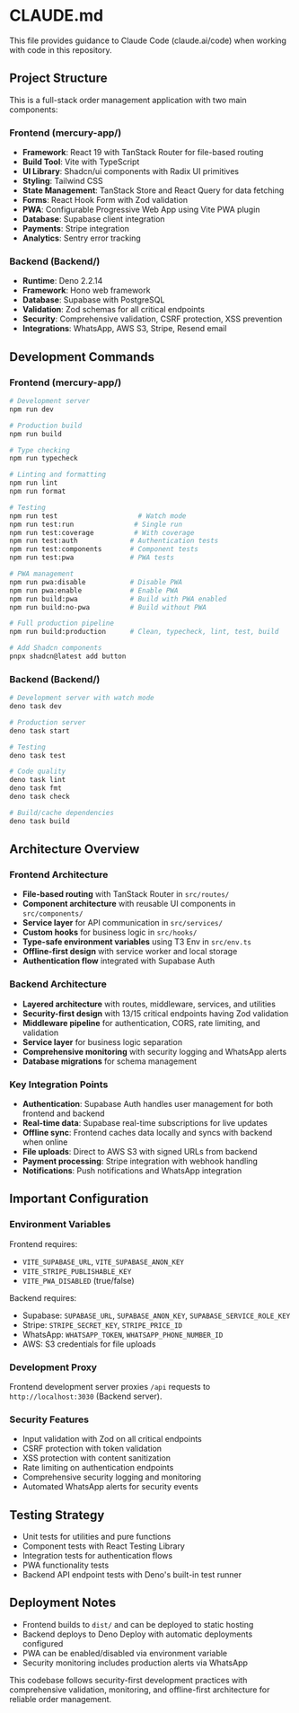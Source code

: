 # CLAUDE.md

This file provides guidance to Claude Code (claude.ai/code) when working with code in this repository.

## Project Structure

This is a full-stack order management application with two main components:

### Frontend (mercury-app/)
- **Framework**: React 19 with TanStack Router for file-based routing
- **Build Tool**: Vite with TypeScript
- **UI Library**: Shadcn/ui components with Radix UI primitives
- **Styling**: Tailwind CSS
- **State Management**: TanStack Store and React Query for data fetching
- **Forms**: React Hook Form with Zod validation
- **PWA**: Configurable Progressive Web App using Vite PWA plugin
- **Database**: Supabase client integration
- **Payments**: Stripe integration
- **Analytics**: Sentry error tracking

### Backend (Backend/)
- **Runtime**: Deno 2.2.14
- **Framework**: Hono web framework
- **Database**: Supabase with PostgreSQL
- **Validation**: Zod schemas for all critical endpoints
- **Security**: Comprehensive validation, CSRF protection, XSS prevention
- **Integrations**: WhatsApp, AWS S3, Stripe, Resend email

## Development Commands

### Frontend (mercury-app/)
```bash
# Development server
npm run dev

# Production build
npm run build

# Type checking
npm run typecheck

# Linting and formatting
npm run lint
npm run format

# Testing
npm run test                    # Watch mode
npm run test:run               # Single run
npm run test:coverage          # With coverage
npm run test:auth             # Authentication tests
npm run test:components       # Component tests
npm run test:pwa              # PWA tests

# PWA management
npm run pwa:disable           # Disable PWA
npm run pwa:enable            # Enable PWA
npm run build:pwa             # Build with PWA enabled
npm run build:no-pwa          # Build without PWA

# Full production pipeline
npm run build:production      # Clean, typecheck, lint, test, build

# Add Shadcn components
pnpx shadcn@latest add button
```

### Backend (Backend/)
```bash
# Development server with watch mode
deno task dev

# Production server
deno task start

# Testing
deno task test

# Code quality
deno task lint
deno task fmt
deno task check

# Build/cache dependencies
deno task build
```

## Architecture Overview

### Frontend Architecture
- **File-based routing** with TanStack Router in `src/routes/`
- **Component architecture** with reusable UI components in `src/components/`
- **Service layer** for API communication in `src/services/`
- **Custom hooks** for business logic in `src/hooks/`
- **Type-safe environment variables** using T3 Env in `src/env.ts`
- **Offline-first design** with service worker and local storage
- **Authentication flow** integrated with Supabase Auth

### Backend Architecture
- **Layered architecture** with routes, middleware, services, and utilities
- **Security-first design** with 13/15 critical endpoints having Zod validation
- **Middleware pipeline** for authentication, CORS, rate limiting, and validation
- **Service layer** for business logic separation
- **Comprehensive monitoring** with security logging and WhatsApp alerts
- **Database migrations** for schema management

### Key Integration Points
- **Authentication**: Supabase Auth handles user management for both frontend and backend
- **Real-time data**: Supabase real-time subscriptions for live updates
- **Offline sync**: Frontend caches data locally and syncs with backend when online
- **File uploads**: Direct to AWS S3 with signed URLs from backend
- **Payment processing**: Stripe integration with webhook handling
- **Notifications**: Push notifications and WhatsApp integration

## Important Configuration

### Environment Variables
Frontend requires:
- `VITE_SUPABASE_URL`, `VITE_SUPABASE_ANON_KEY`
- `VITE_STRIPE_PUBLISHABLE_KEY`
- `VITE_PWA_DISABLED` (true/false)

Backend requires:
- Supabase: `SUPABASE_URL`, `SUPABASE_ANON_KEY`, `SUPABASE_SERVICE_ROLE_KEY`
- Stripe: `STRIPE_SECRET_KEY`, `STRIPE_PRICE_ID`
- WhatsApp: `WHATSAPP_TOKEN`, `WHATSAPP_PHONE_NUMBER_ID`
- AWS: S3 credentials for file uploads

### Development Proxy
Frontend development server proxies `/api` requests to `http://localhost:3030` (Backend server).

### Security Features
- Input validation with Zod on all critical endpoints
- CSRF protection with token validation
- XSS protection with content sanitization
- Rate limiting on authentication endpoints
- Comprehensive security logging and monitoring
- Automated WhatsApp alerts for security events

## Testing Strategy
- Unit tests for utilities and pure functions
- Component tests with React Testing Library
- Integration tests for authentication flows
- PWA functionality tests
- Backend API endpoint tests with Deno's built-in test runner

## Deployment Notes
- Frontend builds to `dist/` and can be deployed to static hosting
- Backend deploys to Deno Deploy with automatic deployments configured
- PWA can be enabled/disabled via environment variable
- Security monitoring includes production alerts via WhatsApp

This codebase follows security-first development practices with comprehensive validation, monitoring, and offline-first architecture for reliable order management.